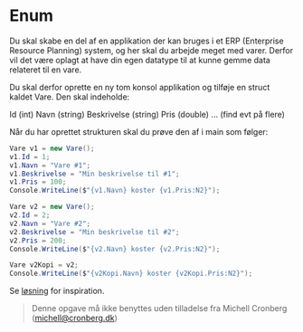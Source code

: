 ﻿# Enum

Du skal skabe en del af en applikation der kan bruges i et ERP (Enterprise Resource Planning) system, og her skal du arbejde meget med varer. Derfor vil det være oplagt at have din egen datatype til at kunne gemme data relateret til en vare. 

Du skal derfor oprette en ny tom konsol applikation og tilføje en struct kaldet Vare. Den skal indeholde:

Id (int)
Navn (string)
Beskrivelse (string)
Pris (double)
... (find evt på flere)

Når du har oprettet strukturen skal du prøve den af i main som følger:

```csharp
Vare v1 = new Vare();
v1.Id = 1;
v1.Navn = "Vare #1";
v1.Beskrivelse = "Min beskrivelse til #1";
v1.Pris = 100;
Console.WriteLine($"{v1.Navn} koster {v1.Pris:N2}");

Vare v2 = new Vare();
v2.Id = 2;
v2.Navn = "Vare #2";
v2.Beskrivelse = "Min beskrivelse til #2";
v2.Pris = 200;
Console.WriteLine($"{v2.Navn} koster {v2.Pris:N2}");

Vare v2Kopi = v2;
Console.WriteLine($"{v2Kopi.Navn} koster {v2Kopi.Pris:N2}");
```

Se [løsning](https://github.com/devcronberg/undervisning-cs-opgaver/tree/master/Variabler-Struct/) for inspiration.

<!-- footerstart -->
> Denne opgave må ikke benyttes uden tilladelse fra Michell Cronberg (michell@cronberg.dk)
<!-- footerslut -->
